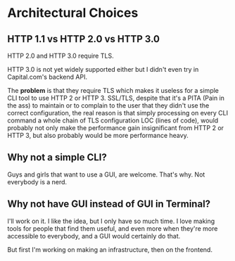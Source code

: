 # Architectural Choices

## HTTP 1.1 vs HTTP 2.0 vs HTTP 3.0

HTTP 2.0 and HTTP 3.0 require TLS.

HTTP 3.0 is not yet widely supported either but I didn't even try in Capital.com's backend API.

The **problem** is that they require TLS which makes it useless for a simple CLI tool to
use HTTP 2 or HTTP 3. SSL/TLS, despite that it's a PITA (Pain in the ass) to maintain or to complain to the user
that they didn't use the correct configuration, the real reason is that
simply processing on every CLI command a whole chain of TLS configuration LOC (lines of code),
would probably not only make the performance gain insignificant from HTTP 2 or HTTP 3,
but also probably would be more performance heavy.

## Why not a simple CLI?

Guys and girls that want to use a GUI, are welcome. That's why.
Not everybody is a nerd.

## Why not have GUI instead of GUI in Terminal?

I'll work on it. I like the idea, but I only have so much time.
I love making tools for people that find them useful, and even more
when they're more accessible to everybody, and a GUI would certainly do that.

But first I'm working on making an infrastructure, then on the frontend.
